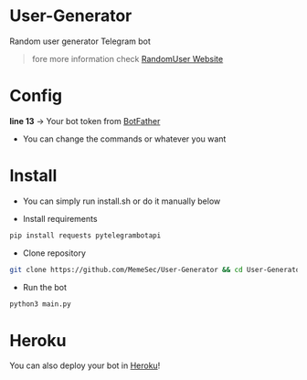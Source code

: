 # User-Generator

Random user generator Telegram bot
> fore more information check [RandomUser Website](https://randomuser.me/)


# Config
**line 13** -> Your bot token from [BotFather](https://t.me/botfather)
+ You can change the commands or whatever you want

# Install
+ You can simply run install.sh or do it manually below

+ Install requirements
```bash
pip install requests pytelegrambotapi
```
+ Clone repository
```bash
git clone https://github.com/MemeSec/User-Generator && cd User-Generator && chmod +x install.sh
```
+ Run the bot
```bash
python3 main.py
```

# Heroku
You can also deploy your bot in [Heroku](https://www.heroku.com)!
